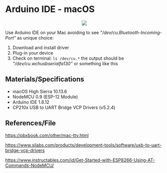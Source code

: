 # Arduino IDE - macOS
<p align="center">
  <img src="https://user-images.githubusercontent.com/12975980/76038350-adb82800-5f49-11ea-874a-eb749f484662.png">
</p>


Use Arduino IDE on your Mac avoiding  to see _"/dev/cu.Bluetooth-Incoming-Port"_ as unique choice:
1. Download and install driver
2. Plug-in your device
3. Check on terminal: `ls /dev/cu.*` the output should be _"/dev/cu.wchusbserialfa130"_ or something like this

## Materials/Specifications
- macOS High Sierra 10.13.6
- NodeMCU 0.9 (ESP-12 Module)
- Arduino IDE 1.8.12
- CP210x USB to UART Bridge VCP Drivers (v5.2.4)

## References/File
https://pbxbook.com/other/mac-tty.html

https://www.silabs.com/products/development-tools/software/usb-to-uart-bridge-vcp-drivers

https://www.instructables.com/id/Get-Started-with-ESP8266-Using-AT-Commands-NodeMCU/
